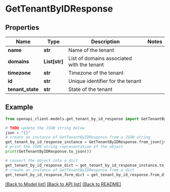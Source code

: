 # GetTenantByIDResponse


## Properties

Name | Type | Description | Notes
------------ | ------------- | ------------- | -------------
**name** | **str** | Name of the tenant | 
**domains** | **List[str]** | List of domains associated with the tenant | 
**timezone** | **str** | Timezone of the tenant | 
**id** | **str** | Unique identifier for the tenant | 
**tenant_state** | **str** | State of the tenant | 

## Example

```python
from openapi_client.models.get_tenant_by_id_response import GetTenantByIDResponse

# TODO update the JSON string below
json = "{}"
# create an instance of GetTenantByIDResponse from a JSON string
get_tenant_by_id_response_instance = GetTenantByIDResponse.from_json(json)
# print the JSON string representation of the object
print(GetTenantByIDResponse.to_json())

# convert the object into a dict
get_tenant_by_id_response_dict = get_tenant_by_id_response_instance.to_dict()
# create an instance of GetTenantByIDResponse from a dict
get_tenant_by_id_response_form_dict = get_tenant_by_id_response.from_dict(get_tenant_by_id_response_dict)
```
[[Back to Model list]](../README.md#documentation-for-models) [[Back to API list]](../README.md#documentation-for-api-endpoints) [[Back to README]](../README.md)


